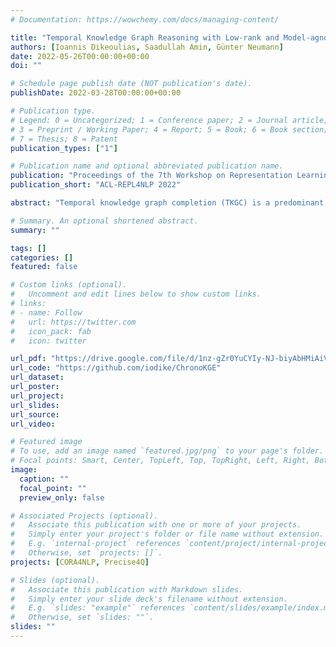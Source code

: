 ```yaml
---
# Documentation: https://wowchemy.com/docs/managing-content/

title: "Temporal Knowledge Graph Reasoning with Low-rank and Model-agnostic Representations"
authors: [Ioannis Dikeoulias, Saadullah Amin, Günter Neumann]
date: 2022-05-26T00:00:00+00:00
doi: ""

# Schedule page publish date (NOT publication's date).
publishDate: 2022-03-28T00:00:00+00:00

# Publication type.
# Legend: 0 = Uncategorized; 1 = Conference paper; 2 = Journal article;
# 3 = Preprint / Working Paper; 4 = Report; 5 = Book; 6 = Book section;
# 7 = Thesis; 8 = Patent
publication_types: ["1"]

# Publication name and optional abbreviated publication name.
publication: "Proceedings of the 7th Workshop on Representation Learning for NLP"
publication_short: "ACL-REPL4NLP 2022"

abstract: "Temporal knowledge graph completion (TKGC) is a predominant task for reasoning over event and temporal knowledge graphs, targeting the completion of knowledge with true, but missing information. In this context, tensor decomposition has shown great success to model interactions between entities and relations. Their effectiveness in static knowledge graph completion motivates us to introduce Time-LowFER, a family of parameter-efficient and time-aware extensions of the low-rank tensor factorization model LowFER. Noting several limitations in current approaches to represent time, we also propose a cycle-aware time-encoding scheme for time features, which is model-agnostic and offers a more generalized representation of time.  We implement our methods in a unified temporal knowledge graph embedding framework, with a focus on time-sensitive data processing. In the experiments, we show that our proposed methods perform on par or better than the state-of-the-art semantic matching models on three benchmark event knowledge graphs."

# Summary. An optional shortened abstract.
summary: ""

tags: []
categories: []
featured: false

# Custom links (optional).
#   Uncomment and edit lines below to show custom links.
# links:
# - name: Follow
#   url: https://twitter.com
#   icon_pack: fab
#   icon: twitter

url_pdf: "https://drive.google.com/file/d/1nz-gZr0YuCYIy-NJ-biyAbHMiAiVMIF9/view?usp=sharing"
url_code: "https://github.com/iodike/ChronoKGE"
url_dataset:
url_poster:
url_project:
url_slides:
url_source:
url_video:

# Featured image
# To use, add an image named `featured.jpg/png` to your page's folder. 
# Focal points: Smart, Center, TopLeft, Top, TopRight, Left, Right, BottomLeft, Bottom, BottomRight.
image:
  caption: ""
  focal_point: ""
  preview_only: false

# Associated Projects (optional).
#   Associate this publication with one or more of your projects.
#   Simply enter your project's folder or file name without extension.
#   E.g. `internal-project` references `content/project/internal-project/index.md`.
#   Otherwise, set `projects: []`.
projects: [CORA4NLP, Precise4Q]

# Slides (optional).
#   Associate this publication with Markdown slides.
#   Simply enter your slide deck's filename without extension.
#   E.g. `slides: "example"` references `content/slides/example/index.md`.
#   Otherwise, set `slides: ""`.
slides: ""
---
```

